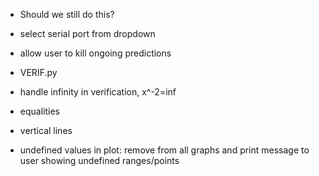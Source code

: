* Should we still do this?
* select serial port from dropdown
* allow user to kill ongoing predictions

* VERIF.py
* handle infinity in verification, x^-2=inf
* equalities
* vertical lines
* undefined values in plot: remove from all graphs and print message to user showing undefined ranges/points